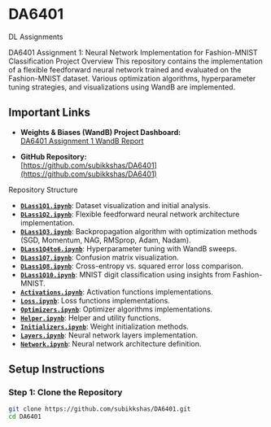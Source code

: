 # DA6401
DL Assignments

DA6401 Assignment 1: Neural Network Implementation for Fashion-MNIST Classification
Project Overview
This repository contains the implementation of a flexible feedforward neural network trained and evaluated on the Fashion-MNIST dataset. Various optimization algorithms, hyperparameter tuning strategies, and visualizations using WandB are implemented.

## Important Links

- **Weights & Biases (WandB) Project Dashboard:**  
[DA6401 Assignment 1 WandB Report](https://wandb.ai/subikksha-indian-institute-of-technology-madras/DA6401-Assignment-1/reports/DA6401-Assignment-1-Subikksha-DA24D004---VmlldzoxMTgxODg2Nw?accessToken=kn1n5y1dwof4g8c9uucoch4wejl8o85w0vlfwj75es98my1kweam9hh9irna31hy)

- **GitHub Repository:**  
[https://github.com/subikkshas/DA6401](https://github.com/subikkshas/DA6401)


Repository Structure
- [**`DLass1Q1.ipynb`**](https://github.com/subikkshas/DA6401/blob/main/DLass1Q1.ipynb): Dataset visualization and initial analysis.
- [**`DLass1Q2.ipynb`**](https://github.com/subikkshas/DA6401/blob/main/DLass1Q2.ipynb): Flexible feedforward neural network architecture implementation.
- [**`DLass1Q3.ipynb`**](https://github.com/subikkshas/DA6401/blob/main/DLass1Q3.ipynb): Backpropagation algorithm with optimization methods (SGD, Momentum, NAG, RMSprop, Adam, Nadam).
- [**`DLass1Q4to6.ipynb`**](https://github.com/subikkshas/DA6401/blob/main/DLass1Q4to6.ipynb): Hyperparameter tuning with WandB sweeps.
- [**`DLass1Q7.ipynb`**](https://github.com/subikkshas/DA6401/blob/main/DLass1Q7.ipynb): Confusion matrix visualization.
- [**`DLass1Q8.ipynb`**](https://github.com/subikkshas/DA6401/blob/main/DLass1Q8.ipynb): Cross-entropy vs. squared error loss comparison.
- [**`DLass1Q10.ipynb`**](https://github.com/subikkshas/DA6401/blob/main/DLass1Q10.ipynb): MNIST digit classification using insights from Fashion-MNIST.
- [**`Activations.ipynb`**](https://github.com/subikkshas/DA6401/blob/main/Activations.ipynb): Activation functions implementations.
- [**`Loss.ipynb`**](https://github.com/subikkshas/DA6401/blob/main/Loss.ipynb): Loss functions implementations.
- [**`Optimizers.ipynb`**](https://github.com/subikkshas/DA6401/blob/main/Optimizers.ipynb): Optimizer algorithms implementations.
- [**`Helper.ipynb`**](https://github.com/subikkshas/DA6401/blob/main/Helper.ipynb): Helper and utility functions.
- [**`Initializers.ipynb`**](https://github.com/subikkshas/DA6401/blob/main/Initializers.ipynb): Weight initialization methods.
- [**`Layers.ipynb`**](https://github.com/subikkshas/DA6401/blob/main/Layers.ipynb): Neural network layers implementation.
- [**`Network.ipynb`**](https://github.com/subikkshas/DA6401/blob/main/Network.ipynb): Neural network architecture definition.



## Setup Instructions

### Step 1: Clone the Repository
```bash
git clone https://github.com/subikkshas/DA6401.git
cd DA6401




